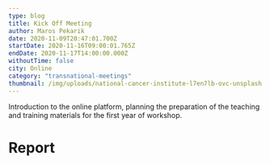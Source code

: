 ```yaml
---
type: blog
title: Kick Off Meeting
author: Maros Pekarik
date: 2020-11-09T20:47:01.700Z
startDate: 2020-11-16T09:00:01.765Z
endDate: 2020-11-17T14:00:00.000Z
withoutTime: false
city: Online
category: "transnational-meetings"
thumbnail: /img/uploads/national-cancer-institute-l7en7lb-ovc-unsplash.jpg
---
```


Introduction to the online platform, planning the preparation of the teaching and training materials for the first year of workshop.

# Report
